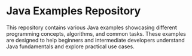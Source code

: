 # Java Examples Repository

This repository contains various Java examples showcasing different programming concepts, algorithms, and common tasks. These examples are designed to help beginners and intermediate developers understand Java fundamentals and explore practical use cases.

